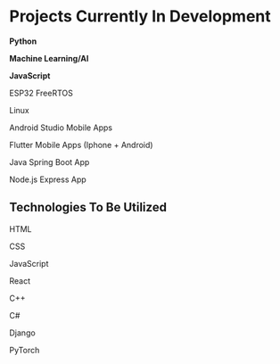 # Projects Currently In Development

**Python**

**Machine Learning/AI**

**JavaScript**

ESP32 FreeRTOS

Linux

Android Studio Mobile Apps

Flutter Mobile Apps (Iphone + Android)

Java Spring Boot App

Node.js Express App

## Technologies To Be Utilized
HTML 

CSS 

JavaScript 

React

C++

C#

Django

PyTorch
